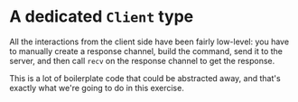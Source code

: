 # A dedicated `Client` type

All the interactions from the client side have been fairly low-level: you have to
manually create a response channel, build the command, send it to the server, and
then call `recv` on the response channel to get the response.

This is a lot of boilerplate code that could be abstracted away, and that's
exactly what we're going to do in this exercise.
